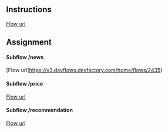 ## Instructions

[Flow url](https://v3.devflows.devfactory.com/home/flows/2379/)

## Assignment


#### Subflow /news

[Flow url(https://v3.devflows.devfactory.com/home/flows/2435)


#### Subflow /price

[Flow url](https://v3.devflows.devfactory.com/home/flows/2437)

#### Subflow /recommendation

[Flow url](https://v3.devflows.devfactory.com/home/flows/2439)


